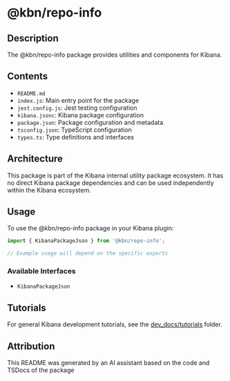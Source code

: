 # @kbn/repo-info

## Description
The @kbn/repo-info package provides utilities and components for Kibana.

## Contents
- `README.md`
- `index.js`: Main entry point for the package
- `jest.config.js`: Jest testing configuration
- `kibana.jsonc`: Kibana package configuration
- `package.json`: Package configuration and metadata
- `tsconfig.json`: TypeScript configuration
- `types.ts`: Type definitions and interfaces

## Architecture

This package is part of the Kibana internal utility package ecosystem. It has no direct Kibana package dependencies and can be used independently within the Kibana ecosystem.
## Usage

To use the @kbn/repo-info package in your Kibana plugin:

```typescript
import { KibanaPackageJson } from '@kbn/repo-info';

// Example usage will depend on the specific exports
```

### Available Interfaces
- `KibanaPackageJson`
## Tutorials

For general Kibana development tutorials, see the [dev_docs/tutorials](./dev_docs/tutorials) folder.

## Attribution
This README was generated by an AI assistant based on the code and TSDocs of the package
